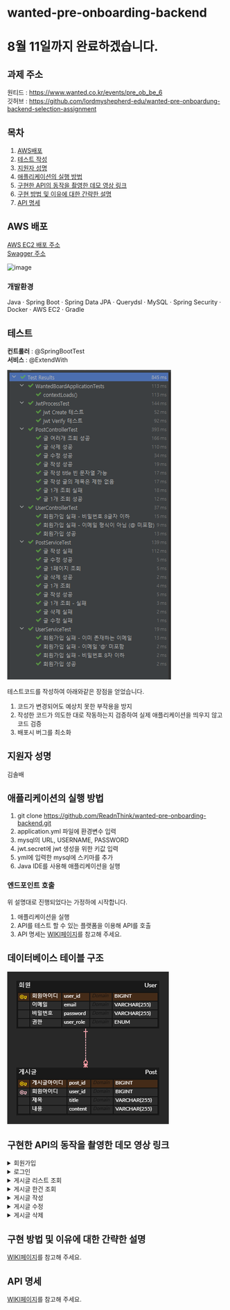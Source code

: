 ﻿# wanted-pre-onboarding-backend

# 8월 11일까지 완료하겠습니다.

## 과제 주소
원티드 : https://www.wanted.co.kr/events/pre_ob_be_6 <br/>
깃허브 : https://github.com/lordmyshepherd-edu/wanted-pre-onboardung-backend-selection-assignment



## 목차
1. [AWS배포](#aws-배포)
2. [테스트 작성](#테스트)
3. [지원자 성명](#지원자-성명)
4. [애플리케이션의 실행 방법](#애플리케이션의-실행-방법)
5. [구현한 API의 동작을 촬영한 데모 영상 링크](#구현한-api의-동작을-촬영한-데모-영상-링크)
6. [구현 방법 및 이유에 대한 간략한 설명](#구현-방법-및-이유에-대한-간략한-설명)
7. [API 명세](#api-명세)



## AWS 배포

[AWS EC2 배포 주소](http://15.165.44.35:8082/posts) <br/>
[Swagger 주소](http://15.165.44.35:8082/swagger-ui/index.html#/)

![image](https://github.com/ReadnThink/wanted-pre-onboarding-backend/assets/103480627/e268b306-fce3-409b-a046-828a0d1050e5)

### 개발환경

Java · Spring Boot · Spring Data JPA · Querydsl · MySQL · Spring Security · Docker · AWS EC2 · Gradle

## 테스트

**컨트롤러** : @SpringBootTest<br/>
**서비스** : @ExtendWith

![img_1.png](img_1.png)

테스트코드를 작성하여 아래와같은 장점을 얻었습니다.

1. 코드가 변경되어도 예상치 못한 부작용을 방지
2. 작성한 코드가 의도한 대로 작동하는지 검증하여 실제 애플리케이션을 띄우지 않고 코드 검증
3. 배포시 버그를 최소화


## 지원자 성명
김솔배 

## 애플리케이션의 실행 방법

1. git clone https://github.com/ReadnThink/wanted-pre-onboarding-backend.git
2. application.yml 파일에 환경변수 입력
  3. mysql의 URL, USERNAME, PASSWORD
  4. jwt.secret에 jwt 생성을 위한 키값 입력
5. yml에 입력한 mysql에 스키마를 추가
6. Java IDE를 사용해 애플리케이션을 실행

### 엔드포인트 호출

위 설명대로 진행되었다는 가정하에 시작합니다.

1. 애플리케이션을 실행
2. API를 테스트 할 수 있는 플랫폼을 이용해 API를 호출
3. API 명세는 [WIKI페이지](https://github.com/ReadnThink/wanted-pre-onboarding-backend/wiki/API-%EB%AA%85%EC%84%B8(request-response-%ED%8F%AC%ED%95%A8))를 참고해 주세요.


## 데이터베이스 테이블 구조
![img.png](img.png)

## 구현한 API의 동작을 촬영한 데모 영상 링크

<details>
<summary>회원가입 </summary>
<div markdown="1">

### 성공

https://github.com/ReadnThink/wanted-pre-onboarding-backend/assets/103480627/929dab4c-43a7-4434-8e35-98c0af1af2c1

### 실패

https://github.com/ReadnThink/wanted-pre-onboarding-backend/assets/103480627/f0acf9e3-b2c5-45bb-89cb-f5d4cd1543a4

https://github.com/ReadnThink/wanted-pre-onboarding-backend/assets/103480627/a121bfc6-074f-4e3a-9cc1-b12d4e8c6866

</div>
</details>

<details>
<summary>로그인 </summary>
<div markdown="1">

### 성공

https://github.com/ReadnThink/wanted-pre-onboarding-backend/assets/103480627/221c03f4-c882-4230-86b8-b68d62b7ad5b

### 실패

https://github.com/ReadnThink/wanted-pre-onboarding-backend/assets/103480627/ecd2875d-d7c0-4f0e-a336-498181005bef

</div>
</details>

<details>
<summary>게시글 리스트 조회 </summary>
<div markdown="1">
  
### 성공
  
https://github.com/ReadnThink/wanted-pre-onboarding-backend/assets/103480627/a2352005-37dc-41fa-b3de-852505aca01f

</div>
</details>
<details>
<summary>게시글 한건 조회 </summary>
<div markdown="1">
  
### 성공
  
https://github.com/ReadnThink/wanted-pre-onboarding-backend/assets/103480627/dcc02796-d32a-4f9b-9549-66e70583e7de

### 실패

https://github.com/ReadnThink/wanted-pre-onboarding-backend/assets/103480627/ce237e69-c334-411a-8b40-537b3e238455

</div>
</details>
<details>
<summary>게시글 작성 </summary>
<div markdown="1">
  
### 성공
  
https://github.com/ReadnThink/wanted-pre-onboarding-backend/assets/103480627/e717753b-9f99-4e0d-946a-44b7e9ce8eaf

### 실패

https://github.com/ReadnThink/wanted-pre-onboarding-backend/assets/103480627/b53b3246-b434-4be7-9bf2-4b3c354352d6

</div>
</details>
<details>
<summary>게시글 수정 </summary>
<div markdown="1">
  
### 성공
  
https://github.com/ReadnThink/wanted-pre-onboarding-backend/assets/103480627/159e8864-2eee-4c9e-a1ac-f40fa4d641d1

### 실패

https://github.com/ReadnThink/wanted-pre-onboarding-backend/assets/103480627/53ff0fb8-87fe-40ab-a0e6-56a441be7a83

https://github.com/ReadnThink/wanted-pre-onboarding-backend/assets/103480627/0b8ed51b-39fe-40a9-8a42-dae0d9a3a988

</div>
</details>
<details>
<summary>게시글 삭제 </summary>
<div markdown="1">
  
### 성공
  
https://github.com/ReadnThink/wanted-pre-onboarding-backend/assets/103480627/85426801-f8cb-4be9-9ada-b5e9443b2c18

### 실패

https://github.com/ReadnThink/wanted-pre-onboarding-backend/assets/103480627/0046615d-2e61-48a2-8e76-bc3b0af9fe11

https://github.com/ReadnThink/wanted-pre-onboarding-backend/assets/103480627/7e613fe0-0682-4881-ab55-729bbe1efe8d

</div>
</details>

## 구현 방법 및 이유에 대한 간략한 설명

[WIKI페이지](https://github.com/ReadnThink/wanted-pre-onboarding-backend/wiki/%EA%B5%AC%ED%98%84-%EB%B0%A9%EB%B2%95-%EB%B0%8F-%EC%9D%B4%EC%9C%A0%EC%97%90-%EB%8C%80%ED%95%9C-%EA%B0%84%EB%9E%B5%ED%95%9C-%EC%84%A4%EB%AA%85)를 참고해 주세요.

## API 명세

[WIKI페이지](https://github.com/ReadnThink/wanted-pre-onboarding-backend/wiki/API-%EB%AA%85%EC%84%B8(request-response-%ED%8F%AC%ED%95%A8))를 참고해 주세요.
